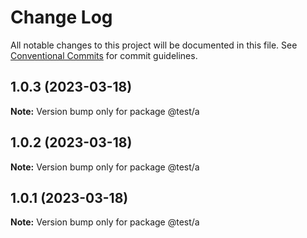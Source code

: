 # Change Log

All notable changes to this project will be documented in this file.
See [Conventional Commits](https://conventionalcommits.org) for commit guidelines.

## 1.0.3 (2023-03-18)

**Note:** Version bump only for package @test/a





## 1.0.2 (2023-03-18)

**Note:** Version bump only for package @test/a





## 1.0.1 (2023-03-18)

**Note:** Version bump only for package @test/a
